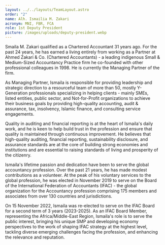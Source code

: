 ```yaml
---
layout: ../../layouts/TeamLayout.astro
order: "2"
name: Alh. Ismailia M. Zakari
acronym: MNI, FBR, FCA
role: 1st Deputy President
picture: /images/uploads/deputy-president.webp
---
```

Smaila M. Zakari qualified as a Chartered Accountant 31 years ago. For the past 24 years, he has earned a living entirely from working as a Partner at Ahmed Zakari & Co. (Chartered Accountants) - a leading indigenous Small & Medium-Sized Accountancy Practice firm he co-founded with other professional colleagues in 1998. He is currently the Managing Partner of the firm.





As Managing Partner, Ismaila is responsible for providing leadership and strategic direction to a resourceful team of more than 50, mostly Y-Generation professionals specializing in helping clients - mainly SMEs, listed entities, public sector, and Not-for-Profit organizations to achieve their business goals by providing high-quality accounting, audit & assurance, tax, insolvency, Islamic finance, and consulting service engagements.





Quality in auditing and financial reporting is at the heart of Ismaila's daily work, and he is keen to help build trust in the profession and ensure that quality is maintained through continuous improvement. He believes that high-quality auditing, financial reporting, sustainability disclosure, and assurance standards are at the core of building strong economies and institutions and are essential to raising standards of living and prosperity of the citizenry.





Ismaila's lifetime passion and dedication have been to serve the global accountancy profession. Over the past 21 years, he has made modest contributions as a volunteer. At the peak of his voluntary services to the global profession, he was elected in November 2019 to serve on the Board of the International Federation of Accountants (IFAC) - the global organization for the Accountancy profession comprising 175 members and associates from over 130 countries and jurisdictions.





On 15 November 2022, Ismaila was re-elected to serve on the IFAC Board for a second term of 3 years (2023-2025). As an IFAC Board Member, representing the Africa/Middle-East Region, Ismaila's role is to serve the public interest, bringing his unique SMP and developing economy perspectives to the work of shaping IFAC strategy at the highest level, tackling diverse emerging challenges facing the profession, and enhancing the relevance and reputation.
